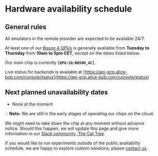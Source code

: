 # Hardware availability schedule

## General rules

All emulators in the remote provider are expected to be available 24/7.

At least one of our [Boson 4 QPUs](../backends/backends_list/boson_4.md) is generally available from **Tuesday to Thursday** from **10am to 5pm CET**, except on the dates listed below.

Our main chip is currently **`[QPU:1Q:BOSON_4C]`**.

Live status for backends is available at [https://api-gcp.alice-bob.com/console/status](https://api-gcp.alice-bob.com/console/status)

## Next planned unavailability dates

- None at the moment

💡 **Note:** We are still in the early stages of operating our chips on the cloud.

We might need to take down the chip at any moment without advance notice. Should this happen, we will update this page and give more information in our [Slack community, The Cat Tree](https://join.slack.com/t/the-cat-tree/shared_invite/zt-2cg0a3rno-PP~AaUztS3dtiRyzsawlnQ).

If you would like to run experiments outside of the public availability schedule, we are happy to explore custom solutions, please [contact us](../contact_us.md).